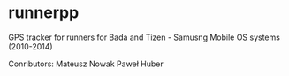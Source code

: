 # runnerpp
GPS tracker for runners for Bada and Tizen - Samusng Mobile OS systems (2010-2014)

Conributors:
Mateusz Nowak
Paweł Huber
